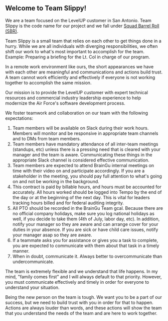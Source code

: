 

## Welcome to Team Slippy!

We are a team focused on the LevelUP customer in San Antonio. Team Slippy is the code name for our project and we fall under [Squad Barrel Roll (SBR)](https://github.com/braingu/tadpole/wiki/Barrel-Roll).

Team Slippy is a small team that relies on each other to get things done in a hurry. While we are all individuals with diverging responsibilities, we often shift our work to what's most important to accomplish for the team. Example: Preparing a briefing for the Lt. Col in charge of our program.

In a remote work environment like ours, the short appearances we have with each other are meaningful and communications and actions build trust. A team cannot work efficiently and effectively if everyone is not working together to accomplish the same mission.

Our mission is to provide the LevelUP customer with expert technical resources and commercial industry leadership experience to help modernize the Air Force's software development process.

We foster teamwork and collaboration on our team with the following expectations:

1. Team members will be available on Slack during their work hours. Members will monitor and be responsive in appropriate team channels and to DMs from team members.
2. Team members have mandatory attendance of all inter-team meetings (standups, etc) unless there is a pressing need that is cleared with your manager and the team is aware. Communicating these things in the appropriate Slack channel is considered effective communication.
3. Team members are expected to attend BrainGu internal meetings on time with their video on and participate accordingly. If you are a stakeholder in the meeting, you should pay full attention to what's going on and not be working in the background.
4. This contract is paid by billable hours, and hours must be accounted for accurately. All hours worked should be logged into Tempo by the end of the day or at the beginning of the next day. This is vital for leaders tracking hours billed and for federal auditing integrity.
5. All PTO should be recorded in the BrainGu Team gcal. Because there are no official company holidays, make sure you log national holidays as well, if you decide to take them (4th of July, labor day, etc). In addition, notify your manager so they are aware and can arrange cover for your duties in your absence. If you are sick or have child care issues, notify your manager asap so they are aware.
6. If a teammate asks you for assistance or gives you a task to complete, you are expected to communicate with them about that task in a timely manner.
7. When in doubt, communicate it. Always better to overcommunicate than undercommunicate.

The team is extremely flexible and we understand that life happens. In my mind, "family comes first" and I will always default to that priority. However, you must communicate effectively and timely in order for everyone to understand your situation.

Being the new person on the team is tough. We want you to be a part of our success, but we need to build trust with you in order for that to happen. Actions are always louder than words, and these actions will show the team that you understand the needs of the team and are here to work together.
